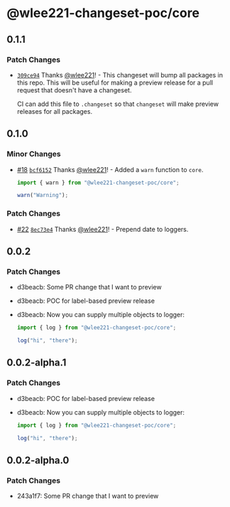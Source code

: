 # @wlee221-changeset-poc/core

## 0.1.1

### Patch Changes

- [`309ce94`](https://github.com/wlee221/changeset-poc/commit/309ce945322a9787f745391d9f3f889e76287b60) Thanks [@wlee221](https://github.com/wlee221)! - This changeset will bump all packages in this repo. This will be useful for making a preview release for a pull request that doesn't have a changeset.

  CI can add this file to `.changeset` so that `changeset` will make preview releases for all packages.

## 0.1.0

### Minor Changes

- [#18](https://github.com/wlee221/changeset-poc/pull/18) [`bcf6152`](https://github.com/wlee221/changeset-poc/commit/bcf61525e9faff5404fff5b52c9471f1425750b1) Thanks [@wlee221](https://github.com/wlee221)! - Added a `warn` function to `core`.

  ```ts
  import { warn } from "@wlee221-changeset-poc/core";

  warn("Warning");
  ```

### Patch Changes

- [#22](https://github.com/wlee221/changeset-poc/pull/22) [`8ec73e4`](https://github.com/wlee221/changeset-poc/commit/8ec73e46290c86748b6d99ae97b35660ec295777) Thanks [@wlee221](https://github.com/wlee221)! - Prepend date to loggers.

## 0.0.2

### Patch Changes

- d3beacb: Some PR change that I want to preview
- d3beacb: POC for label-based preview release
- d3beacb: Now you can supply multiple objects to logger:

  ```ts
  import { log } from "@wlee221-changeset-poc/core";

  log("hi", "there");
  ```

## 0.0.2-alpha.1

### Patch Changes

- d3beacb: POC for label-based preview release
- d3beacb: Now you can supply multiple objects to logger:

  ```ts
  import { log } from "@wlee221-changeset-poc/core";

  log("hi", "there");
  ```

## 0.0.2-alpha.0

### Patch Changes

- 243a1f7: Some PR change that I want to preview
